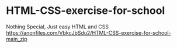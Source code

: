 # HTML-CSS-exercise-for-school
Nothing Special, Just easy HTML and CSS
https://anonfiles.com/VbkcJbSdu2/HTML-CSS-exercise-for-school-main_zip
